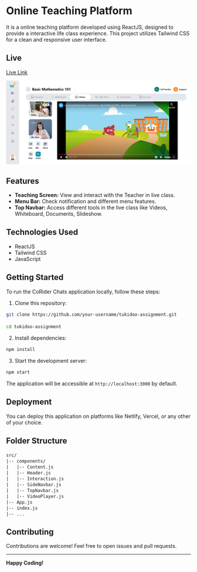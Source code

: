 
# Online Teaching Platform

It is a online teaching platform developed using ReactJS, designed to provide a interactive life class experience. This project utilizes Tailwind CSS for a clean and responsive user interface.

## Live
<a href="https://tukidoo.vercel.app/">Live Link</a>

![alt text](./src/images/tukidoo.png)

## Features

- **Teaching Screen:** View and interact with the Teacher in live class.
- **Menu Bar:** Check notification and different menu features.
- **Top Navbar:** Access different tools in the live class like Videos, Whiteboard, Documents, Slideshow.

## Technologies Used

- ReactJS
- Tailwind CSS
- JavaScript

## Getting Started

To run the CoRider Chats application locally, follow these steps:

1. Clone this repository:

```bash
git clone https://github.com/your-username/tukidoo-assignment.git

cd tukidoo-assignment
```

2. Install dependencies:

```bash
npm install
```

3. Start the development server:

```bash
npm start
```

The application will be accessible at `http://localhost:3000` by default.

## Deployment

You can deploy this application on platforms like Netlify, Vercel, or any other of your choice.

## Folder Structure

```plaintext
src/
|-- components/
|   |-- Content.js
|   |-- Header.js
|   |-- Interaction.js
|   |-- SideNavbar.js
|   |-- TopNavbar.js
|   |-- VideoPlayer.js
|-- App.js
|-- index.js
|-- ...
```

## Contributing

Contributions are welcome! Feel free to open issues and pull requests.

---

**Happy Coding!**
